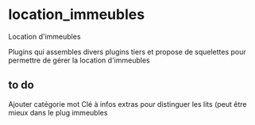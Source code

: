 # location_immeubles
Location d'immeubles

Plugins qui assembles divers plugins tiers et propose de squelettes pour permettre de gérer la location d'immeubles

## to do
Ajouter catégorie mot
Clé à infos extras pour distinguer les lits (peut être mieux dans le plug immeubles 
